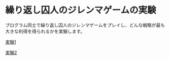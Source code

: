 # 繰り返し囚人のジレンマゲームの実験

プログラム同士で繰り返し囚人のジレンマゲームをプレイし、どんな戦略が最も大きな利得を得られるかを実験します。  

[実験1](./experiment1)

[実験2](./experiment2)





